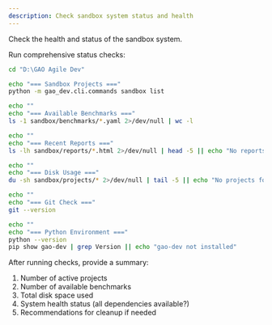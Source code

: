 ```yaml
---
description: Check sandbox system status and health
---
```


Check the health and status of the sandbox system.

Run comprehensive status checks:

```bash
cd "D:\GAO Agile Dev"

echo "=== Sandbox Projects ==="
python -m gao_dev.cli.commands sandbox list

echo ""
echo "=== Available Benchmarks ==="
ls -1 sandbox/benchmarks/*.yaml 2>/dev/null | wc -l

echo ""
echo "=== Recent Reports ==="
ls -lh sandbox/reports/*.html 2>/dev/null | head -5 || echo "No reports found"

echo ""
echo "=== Disk Usage ==="
du -sh sandbox/projects/* 2>/dev/null | tail -5 || echo "No projects found"

echo ""
echo "=== Git Check ==="
git --version

echo ""
echo "=== Python Environment ==="
python --version
pip show gao-dev | grep Version || echo "gao-dev not installed"
```

After running checks, provide a summary:
1. Number of active projects
2. Number of available benchmarks
3. Total disk space used
4. System health status (all dependencies available?)
5. Recommendations for cleanup if needed
